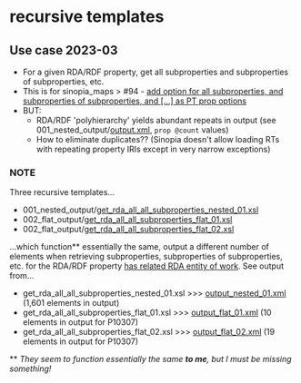 # recursive templates

## Use case 2023-03
- For a given RDA/RDF property, get all subproperties and subproperties of subproperties, etc.
- This is for sinopia_maps > #94 - [add option for all subproperties, and subproperties of subproperties, and [...] as PT prop options](https://github.com/uwlib-cams/sinopia_maps/issues/94)
- BUT:
    - RDA/RDF 'polyhierarchy' yields abundant repeats in output (see 001_nested_output/[output.xml](https://github.com/briesenberg07/xml_stack/blob/6e761b8ca0f44f8b5c3b46b6a8299919ec5ae4c9/recursive_templates/001_nested_output/output_nested_01.xml), `prop @count` values)
    - How to eliminate duplicates?? (Sinopia doesn't allow loading RTs with repeating property IRIs except in very narrow exceptions)
### NOTE
Three recursive templates...
- 001_nested_output/[get_rda_all_all_subproperties_nested_01.xsl](https://github.com/briesenberg07/xml_stack/blob/6e761b8ca0f44f8b5c3b46b6a8299919ec5ae4c9/recursive_templates/001_nested_output/get_rda_all_all_subproperties_nested_01.xsl)
- 002_flat_output/[get_rda_all_all_subproperties_flat_01.xsl](https://github.com/briesenberg07/xml_stack/blob/6e761b8ca0f44f8b5c3b46b6a8299919ec5ae4c9/recursive_templates/002_flat_output/get_rda_all_all_subproperties_flat_01.xsl)
- 002_flat_output/[get_rda_all_all_subproperties_flat_02.xsl](https://github.com/briesenberg07/xml_stack/blob/6e761b8ca0f44f8b5c3b46b6a8299919ec5ae4c9/recursive_templates/002_flat_output/get_rda_all_all_subproperties_flat_02.xsl)

...which function\*\* essentially the same, output a different number of elements when retrieving subproperties, subproperties of subproperties, etc. for the RDA/RDF property [has related RDA entity of work](http://rdaregistry.info/Elements/w/P10307). See output from...
- get_rda_all_all_subproperties_nested_01.xsl >>> [output_nested_01.xml](https://github.com/briesenberg07/xml_stack/blob/6e761b8ca0f44f8b5c3b46b6a8299919ec5ae4c9/recursive_templates/001_nested_output/output_nested_01.xml) (1,601 elements in output)
- get_rda_all_all_subproperties_flat_01.xsl >>> [output_flat_01.xml](https://github.com/briesenberg07/xml_stack/blob/6e761b8ca0f44f8b5c3b46b6a8299919ec5ae4c9/recursive_templates/002_flat_output/output_flat_01.xml#L11-L20) (10 elements in output for P10307)
- get_rda_all_all_subproperties_flat_02.xsl >>> [output_flat_02.xml](https://github.com/briesenberg07/xml_stack/blob/6e761b8ca0f44f8b5c3b46b6a8299919ec5ae4c9/recursive_templates/002_flat_output/output_flat_02.xml#L11-L29) (19 elements in output for P10307)

\*\* *They seem to function essentially the same **to me**, but I must be missing something!*
